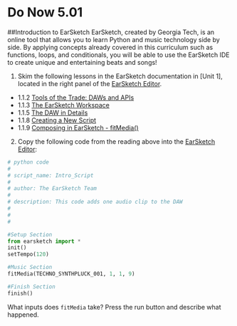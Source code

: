 # Do Now 5.01 

##Introduction to EarSketch
EarSketch, created by Georgia Tech, is an online tool that allows you to learn Python and music technology side by side. By applying concepts already covered in this curriculum such as functions, loops, and conditionals, you will be able to use the EarSketch IDE to create unique and entertaining beats and songs!


1. Skim the following lessons in the EarSketch documentation in [Unit 1], located in the right panel of the [EarSketch Editor].

* 1.1.2 [Tools of the Trade: DAWs and APIs](https://earsketch.gatech.edu/earsketch2/#?curriculum=1-1-1)
* 1.1.3 [The EarSketch Workspace](https://earsketch.gatech.edu/earsketch2/#?curriculum=1-1-2)
* 1.1.5 [The DAW in Details](https://earsketch.gatech.edu/earsketch2/#?curriculum=1-1-5)
* 1.1.8 [Creating a New Script](https://earsketch.gatech.edu/earsketch2/#?curriculum=1-1-8)
* 1.1.9 [Composing in EarSketch - fitMedia()](https://earsketch.gatech.edu/earsketch2/#?curriculum=1-1-9)

2. Copy the following code from the reading above into the [EarSketch Editor]: 

```python
# python code
#
# script_name: Intro_Script
#
# author: The EarSketch Team
#
# description: This code adds one audio clip to the DAW
#
#
#

#Setup Section
from earsketch import *
init()
setTempo(120)

#Music Section
fitMedia(TECHNO_SYNTHPLUCK_001, 1, 1, 9)

#Finish Section
finish()
```

What inputs does `fitMedia` take? Press the run button and describe what happened. 

[EarSketch Editor]: http://earsketch.gatech.edu/earsketch2/

